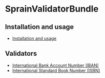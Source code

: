 SprainValidatorBundle
=====================


## Installation and usage

* [Installation and usage](installation.md)


## Validators

* [International Bank Account Number (IBAN)](validators/iban.md)
* [International Standard Book Number (ISBN)](validators/isbn.md)